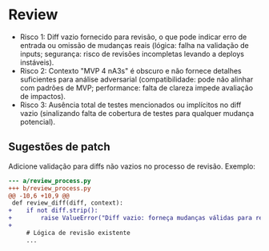 # Review
- Risco 1: Diff vazio fornecido para revisão, o que pode indicar erro de entrada ou omissão de mudanças reais (lógica: falha na validação de inputs; segurança: risco de revisões incompletas levando a deploys instáveis).
- Risco 2: Contexto "MVP 4 nA3s" é obscuro e não fornece detalhes suficientes para análise adversarial (compatibilidade: pode não alinhar com padrões de MVP; performance: falta de clareza impede avaliação de impactos).
- Risco 3: Ausência total de testes mencionados ou implícitos no diff vazio (sinalizando falta de cobertura de testes para qualquer mudança potencial).

## Sugestões de patch
Adicione validação para diffs não vazios no processo de revisão. Exemplo:

```diff
--- a/review_process.py
+++ b/review_process.py
@@ -10,6 +10,9 @@
 def review_diff(diff, context):
+    if not diff.strip():
+        raise ValueError("Diff vazio: forneça mudanças válidas para revisão.")
+
     # Lógica de revisão existente
     ...
```